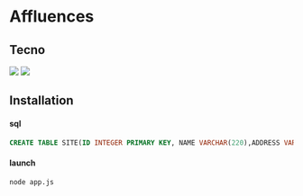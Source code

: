 # Affluences

## Tecno
![](https://img.shields.io/badge/Node.js-339933?style=for-the-badge&logo=nodedotjs&logoColor=white)
![](https://img.shields.io/badge/MySQL-005C84?style=for-the-badge&logo=mysql&logoColor=white)

## Installation

#### sql
````sql
CREATE TABLE SITE(ID INTEGER PRIMARY KEY, NAME VARCHAR(220),ADDRESS VARCHAR(220),COORDINATES VARCHAR(220));
````

#### launch
```shell
node app.js
```
